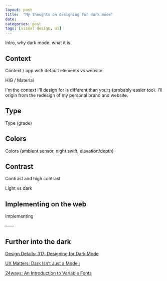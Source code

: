 ```yaml
---
layout: post
title:  "My thoughts on designing for dark mode"
date:   
categories: post
tags: [visual design, ui]
---
```

Intro, why dark mode. what it is.

<!--break-->

## Context
Context / app with default elements vs website. 

HIG / Material

I'm the context I'll design for is different than yours (probably easier too). I'll origin from the redesign of my personal brand and website.


## Type

Type (grade)

## Colors
Colors (ambient sensor, night swift, elevation/depth)

## Contrast
Contrast and high contrast



Light vs dark

## Implementing on the web

Implementing 


——

## Further into the dark

[Design Details: 317: Designing for Dark Mode](https://spec.fm/podcasts/design-details/310206)

[UX Matters: Dark Isn’t Just a Mode :](https://www.uxmatters.com/mt/archives/2020/01/dark-isnt-just-a-mode.php)

[24ways: An Introduction to Variable Fonts](https://24ways.org/2019/an-introduction-to-variable-fonts/)
